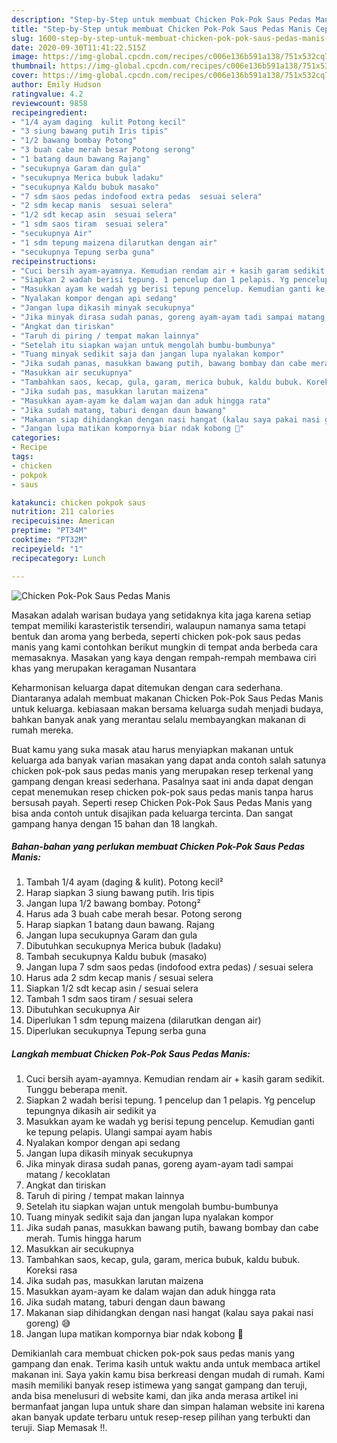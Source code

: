```yaml
---
description: "Step-by-Step untuk membuat Chicken Pok-Pok Saus Pedas Manis Cepat"
title: "Step-by-Step untuk membuat Chicken Pok-Pok Saus Pedas Manis Cepat"
slug: 1600-step-by-step-untuk-membuat-chicken-pok-pok-saus-pedas-manis-cepat
date: 2020-09-30T11:41:22.515Z
image: https://img-global.cpcdn.com/recipes/c006e136b591a138/751x532cq70/chicken-pok-pok-saus-pedas-manis-foto-resep-utama.jpg
thumbnail: https://img-global.cpcdn.com/recipes/c006e136b591a138/751x532cq70/chicken-pok-pok-saus-pedas-manis-foto-resep-utama.jpg
cover: https://img-global.cpcdn.com/recipes/c006e136b591a138/751x532cq70/chicken-pok-pok-saus-pedas-manis-foto-resep-utama.jpg
author: Emily Hudson
ratingvalue: 4.2
reviewcount: 9858
recipeingredient:
- "1/4 ayam daging  kulit Potong kecil"
- "3 siung bawang putih Iris tipis"
- "1/2 bawang bombay Potong"
- "3 buah cabe merah besar Potong serong"
- "1 batang daun bawang Rajang"
- "secukupnya Garam dan gula"
- "secukupnya Merica bubuk ladaku"
- "secukupnya Kaldu bubuk masako"
- "7 sdm saos pedas indofood extra pedas  sesuai selera"
- "2 sdm kecap manis  sesuai selera"
- "1/2 sdt kecap asin  sesuai selera"
- "1 sdm saos tiram  sesuai selera"
- "secukupnya Air"
- "1 sdm tepung maizena dilarutkan dengan air"
- "secukupnya Tepung serba guna"
recipeinstructions:
- "Cuci bersih ayam-ayamnya. Kemudian rendam air + kasih garam sedikit. Tunggu beberapa menit."
- "Siapkan 2 wadah berisi tepung. 1 pencelup dan 1 pelapis. Yg pencelup tepungnya dikasih air sedikit ya"
- "Masukkan ayam ke wadah yg berisi tepung pencelup. Kemudian ganti ke tepung pelapis. Ulangi sampai ayam habis"
- "Nyalakan kompor dengan api sedang"
- "Jangan lupa dikasih minyak secukupnya"
- "Jika minyak dirasa sudah panas, goreng ayam-ayam tadi sampai matang / kecoklatan"
- "Angkat dan tiriskan"
- "Taruh di piring / tempat makan lainnya"
- "Setelah itu siapkan wajan untuk mengolah bumbu-bumbunya"
- "Tuang minyak sedikit saja dan jangan lupa nyalakan kompor"
- "Jika sudah panas, masukkan bawang putih, bawang bombay dan cabe merah. Tumis hingga harum"
- "Masukkan air secukupnya"
- "Tambahkan saos, kecap, gula, garam, merica bubuk, kaldu bubuk. Koreksi rasa"
- "Jika sudah pas, masukkan larutan maizena"
- "Masukkan ayam-ayam ke dalam wajan dan aduk hingga rata"
- "Jika sudah matang, taburi dengan daun bawang"
- "Makanan siap dihidangkan dengan nasi hangat (kalau saya pakai nasi goreng) 😅"
- "Jangan lupa matikan kompornya biar ndak kobong 🤣"
categories:
- Recipe
tags:
- chicken
- pokpok
- saus

katakunci: chicken pokpok saus 
nutrition: 211 calories
recipecuisine: American
preptime: "PT34M"
cooktime: "PT32M"
recipeyield: "1"
recipecategory: Lunch

---
```



![Chicken Pok-Pok Saus Pedas Manis](https://img-global.cpcdn.com/recipes/c006e136b591a138/751x532cq70/chicken-pok-pok-saus-pedas-manis-foto-resep-utama.jpg)

Masakan adalah warisan budaya yang setidaknya kita jaga karena setiap tempat memiliki karasteristik tersendiri, walaupun namanya sama tetapi bentuk dan aroma yang berbeda, seperti chicken pok-pok saus pedas manis yang kami contohkan berikut mungkin di tempat anda berbeda cara memasaknya. Masakan yang kaya dengan rempah-rempah membawa ciri khas yang merupakan keragaman Nusantara



Keharmonisan keluarga dapat ditemukan dengan cara sederhana. Diantaranya adalah membuat makanan Chicken Pok-Pok Saus Pedas Manis untuk keluarga. kebiasaan makan bersama keluarga sudah menjadi budaya, bahkan banyak anak yang merantau selalu membayangkan makanan di rumah mereka.

Buat kamu yang suka masak atau harus menyiapkan makanan untuk keluarga ada banyak varian masakan yang dapat anda contoh salah satunya chicken pok-pok saus pedas manis yang merupakan resep terkenal yang gampang dengan kreasi sederhana. Pasalnya saat ini anda dapat dengan cepat menemukan resep chicken pok-pok saus pedas manis tanpa harus bersusah payah.
Seperti resep Chicken Pok-Pok Saus Pedas Manis yang bisa anda contoh untuk disajikan pada keluarga tercinta. Dan sangat gampang hanya dengan 15 bahan dan 18 langkah.


<!--inarticleads1-->

##### Bahan-bahan yang perlukan membuat Chicken Pok-Pok Saus Pedas Manis:

1. Tambah 1/4 ayam (daging &amp; kulit). Potong kecil²
1. Harap siapkan 3 siung bawang putih. Iris tipis
1. Jangan lupa 1/2 bawang bombay. Potong²
1. Harus ada 3 buah cabe merah besar. Potong serong
1. Harap siapkan 1 batang daun bawang. Rajang
1. Jangan lupa secukupnya Garam dan gula
1. Dibutuhkan secukupnya Merica bubuk (ladaku)
1. Tambah secukupnya Kaldu bubuk (masako)
1. Jangan lupa 7 sdm saos pedas (indofood extra pedas) / sesuai selera
1. Harus ada 2 sdm kecap manis / sesuai selera
1. Siapkan 1/2 sdt kecap asin / sesuai selera
1. Tambah 1 sdm saos tiram / sesuai selera
1. Dibutuhkan secukupnya Air
1. Diperlukan 1 sdm tepung maizena (dilarutkan dengan air)
1. Diperlukan secukupnya Tepung serba guna




<!--inarticleads2-->

##### Langkah membuat  Chicken Pok-Pok Saus Pedas Manis:

1. Cuci bersih ayam-ayamnya. Kemudian rendam air + kasih garam sedikit. Tunggu beberapa menit.
1. Siapkan 2 wadah berisi tepung. 1 pencelup dan 1 pelapis. Yg pencelup tepungnya dikasih air sedikit ya
1. Masukkan ayam ke wadah yg berisi tepung pencelup. Kemudian ganti ke tepung pelapis. Ulangi sampai ayam habis
1. Nyalakan kompor dengan api sedang
1. Jangan lupa dikasih minyak secukupnya
1. Jika minyak dirasa sudah panas, goreng ayam-ayam tadi sampai matang / kecoklatan
1. Angkat dan tiriskan
1. Taruh di piring / tempat makan lainnya
1. Setelah itu siapkan wajan untuk mengolah bumbu-bumbunya
1. Tuang minyak sedikit saja dan jangan lupa nyalakan kompor
1. Jika sudah panas, masukkan bawang putih, bawang bombay dan cabe merah. Tumis hingga harum
1. Masukkan air secukupnya
1. Tambahkan saos, kecap, gula, garam, merica bubuk, kaldu bubuk. Koreksi rasa
1. Jika sudah pas, masukkan larutan maizena
1. Masukkan ayam-ayam ke dalam wajan dan aduk hingga rata
1. Jika sudah matang, taburi dengan daun bawang
1. Makanan siap dihidangkan dengan nasi hangat (kalau saya pakai nasi goreng) 😅
1. Jangan lupa matikan kompornya biar ndak kobong 🤣




Demikianlah cara membuat chicken pok-pok saus pedas manis yang gampang dan enak. Terima kasih untuk waktu anda untuk membaca artikel makanan ini. Saya yakin kamu bisa berkreasi dengan mudah di rumah. Kami masih memiliki banyak resep istimewa yang sangat gampang dan teruji, anda bisa menelusuri di website kami, dan jika anda merasa artikel ini bermanfaat jangan lupa untuk share dan simpan halaman website ini karena akan banyak update terbaru untuk resep-resep pilihan yang terbukti dan teruji. Siap Memasak !!. 
